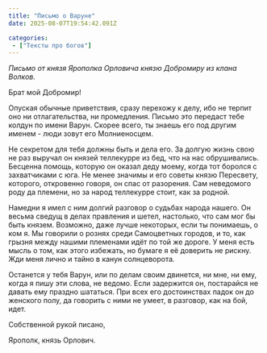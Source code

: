 ```yaml
---
title: "Письмо о Варуне"
date: 2025-08-07T19:54:42.091Z

categories:
 - ["Тексты про богов"]
---
```


*Письмо от князя Ярополка Орловича князю Добромиру из клана Волков.*

Брат мой Добромир!

Опуская обычные приветствия, сразу перехожу к делу, ибо не терпит оно ни
отлагательства, ни промедления. Письмо это передаст тебе колдун по имени
Варун. Скорее всего, ты знаешь его под другим именем - люди зовут его
Молниеносцем.

Не секретом для тебя должны быть и дела его. За долгую жизнь свою не раз
выручал он князей теллекурре из бед, что на нас обрушивались. Бесценна
помощь, которую он оказал деду моему, когда тот боролся с захватчиками с
юга. Не менее значимы и его советы князю Пересвету, которого, откровенно
говоря, он спас от разорения. Сам неведомого роду да племени, но за
народ теллекурре стоит, как за родной.

Намедни я имел с ним долгий разговор о судьбах народа нашего. Он весьма
сведущ в делах правления и шетел, настолько, что сам мог бы быть князем.
Возможно, даже лучше некоторых, если ты понимаешь, о ком я. Мы говорили
о рознях среди Самоцветных городов, и то, как грызня между нашими
племенами идёт по той же дороге. У меня есть мысль о том, как этого
избежать, но бумаге я её доверить не рискну. Жди меня лично и тайно в
канун солнцеворота.

Останется у тебя Варун, или по делам своим двинется, ни мне, ни ему,
когда я пишу эти слова, не ведомо. Если задержится он, постарайся не
давать ему праздно шататься. При всех его достоинствах падок он до
женского полу, да говорить с ними не умеет, в разговор, как на бой,
идет.

Собственной рукой писано,

Ярополк, князь Орлович.
